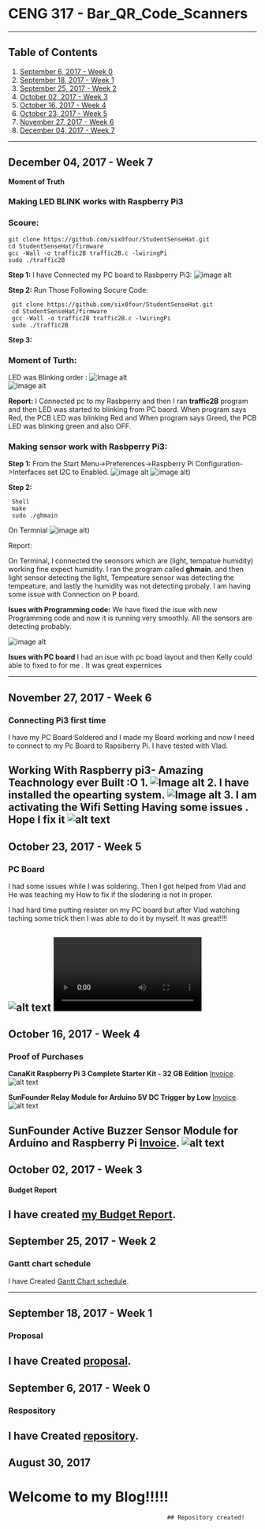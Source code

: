 
   # CENG 317 - Bar_QR_Code_Scanners
-------------
## Table of Contents
1. [September 6, 2017 - Week 0](#respository)
2. [September 18, 2017 - Week 1](#proposal)
2. [September 25, 2017 - Week 2](#gantt-chart-schedule)
3. [October 02, 2017 - Week 3](#budget-report)
4. [October 16, 2017 - Week 4](#proof-of-purchases)
5. [October 23, 2017 - Week 5](#pc-board)
6. [November 27, 2017 - Week 6](#connecting-pi3-first-time)
7. [December 04, 2017 - Week 7](#making-led-blink-works-with-raspberry-pi3)

-------------
## December 04, 2017 - Week 7

**Moment of Truth**

### Making LED BLINK works with Raspberry Pi3
### Scoure:
 ```
 git clone https://github.com/six0four/StudentSenseHat.git
 cd StudentSenseHat/firmware
 gcc -Wall -o traffic2B traffic2B.c -lwiringPi
 sudo ./traffic2B
 ```

**Step 1:**
I have Connected my PC board to Rasbperry Pi3:
![image alt](https://raw.githubusercontent.com/VinoU/Bar-QR-code-scanners/master/pcb%20on%20ras.JPG)<br>

**Step 2:**
Run Those Following Socure Code:
```
 git clone https://github.com/six0four/StudentSenseHat.git
 cd StudentSenseHat/firmware
 gcc -Wall -o traffic2B traffic2B.c -lwiringPi
 sudo ./traffic2B
```

**Step 3:**
### Moment of Turth:
LED was Blinking order :
![Image alt](https://github.com/VinoU/Bar-QR-code-scanners/blob/master/Blinking%20LEB%20and%20Sensor/pcb%20led%201.JPG?raw=true "sensor pic")<br>
 ![Image alt](https://github.com/VinoU/Bar-QR-code-scanners/blob/master/Blinking%20LEB%20and%20Sensor/pcb%20led%202.JPG?raw=true "sensor pic")
 
**Report:**
I Connected pc to my Rasbperry and then I ran **traffic2B**  program and then LED was started to blinking from PC baord. When program says Red, the PCB LED was blinking Red and When program says Greed, the PCB LED was blinking green and also OFF.

### Making sensor work with Rasbperry Pi3:
**Step 1:**
From the Start Menu->Preferences->Raspberry Pi Configuration->Interfaces set I2C to Enabled.
![image alt](https://github.com/VinoU/Bar-QR-code-scanners/blob/master/Blinking%20LEB%20and%20Sensor/Sensor.JPG?raw=true "sensor pic")
![image alt](https://github.com/VinoU/Bar-QR-code-scanners/blob/master/Blinking%20LEB%20and%20Sensor/sensor%20on%20pcb2.JPG?raw=true "sensor pic"))

**Step 2:**
```
 Shell
 make
 sudo ./ghmain
```
On Termnial
![image alt](https://github.com/VinoU/Bar-QR-code-scanners/blob/master/Blinking%20LEB%20and%20Sensor/sensors%20works.JPG?raw=true "sensor pic"))

Report:

On Terminal, I connected the seonsors which are (light, tempatue humidity) working fine expect humidity. I ran the program called **ghmain**. and then light sensor detecting the light, Tempeature sensor was detecting the tempeature, and lastly the humidity was not detecting probaly. I am having some issue with Connection on P board.


**Isues with Programming code:**
We have fixed the isue with new Programming code and now it is running very smoothly. All the sensors are detecting probably.

![image alt](https://github.com/VinoU/Bar-QR-code-scanners/blob/master/Blinking%20LEB%20and%20Sensor/sensor%20output.JPG?raw=true "sensor pic")

**Isues with PC board**
I had an isue with pc boad layout and then Kelly could able to fixed to for me . It was great expernices

-------------
## November 27, 2017 - Week 6

### Connecting Pi3 first time

I have my PC Board Soldered and I made my Board working and now I need to connect to my Pc Board to Rapsiberry Pi.
I have tested with Vlad.


Working With Raspberry pi3- Amazing Teachnology ever Built :O
1.
![Image alt](https://github.com/VinoU/Bar-QR-code-scanners/blob/master/Raspberry%20Pi3/IMG_3474.JPG?raw=true "sensor pic")
2. I have installed the opearting system.
![Image alt](https://github.com/VinoU/Bar-QR-code-scanners/blob/master/Raspberry%20Pi3/IMG_3473.JPG?raw=true "sensor pic")
3. I am activating the Wifi Setting Having some issues . Hope I fix it 
![alt text](https://github.com/VinoU/Bar-QR-code-scanners/blob/master/Raspberry%20Pi3/IMG_3481.JPG?raw=true "sensor pic")
-------------
## October 23, 2017 - Week 5

### PC Board

I had some issues while I was soldering. Then I got helped from Vlad and He was teaching my How to fix if the slodering is not in proper.

I had hard time putting resister on my PC board but after Vlad watching taching some trick then I was able to do it by myself. It was great!!!!

![alt text](https://github.com/VinoU/Bar-QR-code-scanners/blob/master/Pictures/IMG_3089.JPG?raw=true "sensor pic")
![Watch the video](https://github.com/VinoU/Bar-QR-code-scanners/blob/master/Pictures/PC%20Board%20video.MOV)
-------------
## October 16, 2017 - Week 4

### Proof of Purchases

**CanaKit Raspberry Pi 3 Complete Starter Kit - 32 GB Edition**
[Invoice](https://github.com/VinoU/Bar-QR-code-scanners/blob/master/Invoices/CanaKit%20Raspberry%20Pi3.pdf?raw=true "sensor pic").
![alt text](https://github.com/VinoU/Bar-QR-code-scanners/blob/master/Pictures/IMG_3112.JPG?raw=true "sensor pic")

**SunFounder Relay Module for Arduino 5V DC Trigger by Low**
[Invoice](https://github.com/VinoU/Bar-QR-code-scanners/blob/master/Invoices/Relay%20Moudle.pdf).
![alt text](https://github.com/VinoU/Bar-QR-code-scanners/blob/master/Pictures/IMG_3105.JPG?raw=true "sensor pic")

**SunFounder Active Buzzer Sensor Module for Arduino and Raspberry Pi**
[Invoice](https://github.com/VinoU/Bar-QR-code-scanners/blob/master/Invoices/Buzzer.pdf).
![alt text](https://github.com/VinoU/Bar-QR-code-scanners/blob/master/Pictures/IMG_3096.JPG?raw=true "sensor pic")
-------------
## October 02, 2017 - Week 3

#### Budget Report

I have created [my Budget Report](https://github.com/VinoU/Bar-QR-code-scanners/blob/master/Parts%20Budget%20Vino%20Uthayakumar%20-%20new.xlsx).
-------------
## September 25, 2017 - Week 2

### Gantt chart schedule

I have Created [Gantt Chart schedule](https://github.com/VinoU/Bar-QR-code-scanners/blob/master/Vino%20Uthayakumar_Project%20Schedule.mpp).  

-------------
## September 18, 2017 - Week 1

### Proposal

 I have Created [proposal](https://github.com/VinoU/Bar-QR-code-scanners/blob/master/vino_%20proposal.xlsx).
-------------
## September 6, 2017 - Week 0

### Respository

I have Created [repository](https://github.com/VinoU/Bar-QR-code-scanners).
-------------
## August 30, 2017 

# Welcome to my Blog!!!!!  
                                                 ## Repository created!
